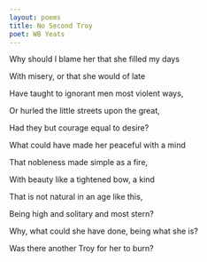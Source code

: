 ```yaml
---
layout: poems
title: No Second Troy
poet: WB Yeats
---
```

Why should I blame her that she filled my days

With misery, or that she would of late

Have taught to ignorant men most violent ways,

Or hurled the little streets upon the great,

Had they but courage equal to desire?

What could have made her peaceful with a mind

That nobleness made simple as a fire,

With beauty like a tightened bow, a kind

That is not natural in an age like this,

Being high and solitary and most stern?

Why, what could she have done, being what she is?

Was there another Troy for her to burn?

